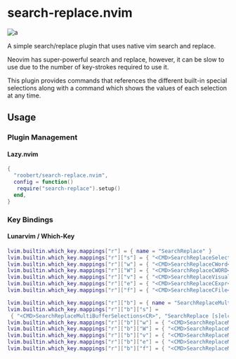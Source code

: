 # search-replace.nvim

![a](https://user-images.githubusercontent.com/226654/210119753-8951db87-e7e1-48c7-a75d-e3c5f222d702.gif)

A simple search/replace plugin that uses native vim search and replace.

Neovim has super-powerful search and replace, however, it can be slow to use due to the
number of key-strokes required to use it.

This plugin provides commands that references the different built-in special selections
along with a command which shows the values of each selection at any time.

## Usage

### Plugin Management

#### Lazy.nvim

``` lua
{
  "roobert/search-replace.nvim",
  config = function()
   require("search-replace").setup()
  end,
}
```

### Key Bindings

#### Lunarvim / Which-Key

``` lua
lvim.builtin.which_key.mappings["r"] = { name = "SearchReplace" }
lvim.builtin.which_key.mappings["r"]["s"] = { "<CMD>SearchReplaceSelections<CR>", "SearchReplace [s]elction list" }
lvim.builtin.which_key.mappings["r"]["w"] = { "<CMD>SearchReplaceCWord<CR>", "SearchReplace [w]ord" }
lvim.builtin.which_key.mappings["r"]["W"] = { "<CMD>SearchReplaceCWORD<CR>", "SearchReplace [W]ORD" }
lvim.builtin.which_key.mappings["r"]["v"] = { "<CMD>SearchReplaceVisual<CR>", "SearchReplace [v]isual" }
lvim.builtin.which_key.mappings["r"]["e"] = { "<CMD>SearchReplaceCExpr<CR>", "SearchReplace [e]xpr" }
lvim.builtin.which_key.mappings["r"]["f"] = { "<CMD>SearchReplaceCFile<CR>", "SearchReplace [f]ile" }

lvim.builtin.which_key.mappings["r"]["b"] = { name = "SearchReplaceMultiBuffer" }
lvim.builtin.which_key.mappings["r"]["b"]["s"] =
 { "<CMD>SearchReplaceMultiBufferSelections<CR>", "SearchReplace [s]elction list" }
lvim.builtin.which_key.mappings["r"]["b"]["w"] = { "<CMD>SearchReplaceMultiBufferCWord<CR>", "SearchReplace [w]ord" }
lvim.builtin.which_key.mappings["r"]["b"]["W"] = { "<CMD>SearchReplaceMultiBufferCWORD<CR>", "SearchReplace [W]ORD" }
lvim.builtin.which_key.mappings["r"]["b"]["v"] = { "<CMD>SearchReplaceMultiBufferVisual<CR>", "SearchReplace [v]isual" }
lvim.builtin.which_key.mappings["r"]["b"]["e"] = { "<CMD>SearchReplaceMultiBufferCExpr<CR>", "SearchReplace [e]xpr" }
lvim.builtin.which_key.mappings["r"]["b"]["f"] = { "<CMD>SearchReplaceMultiBufferCFile<CR>", "SearchReplace [f]ile" }
```

